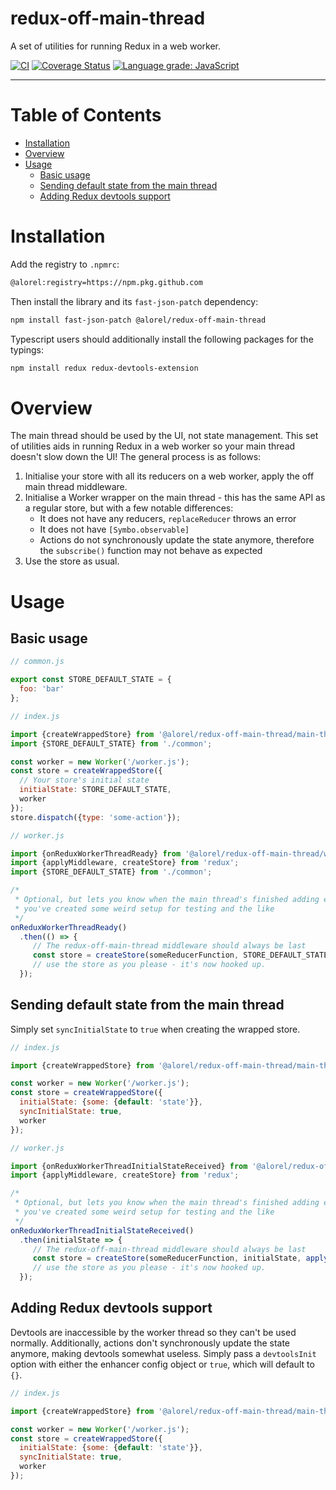 # redux-off-main-thread

A set of utilities for running Redux in a web worker.

[![CI](https://github.com/Alorel/redux-off-main-thread/workflows/Core/badge.svg?branch=master)](https://github.com/Alorel/redux-off-main-thread/actions?query=workflow%3ACore+branch%3Amaster+)
[![Coverage Status](https://coveralls.io/repos/github/Alorel/redux-off-main-thread/badge.svg?branch=master)](https://coveralls.io/github/Alorel/redux-off-main-thread)
[![Language grade: JavaScript](https://img.shields.io/lgtm/grade/javascript/g/Alorel/redux-off-main-thread.svg?logo=lgtm&logoWidth=18)](https://lgtm.com/projects/g/Alorel/redux-off-main-thread/context:javascript)

-----

# Table of Contents

<!-- START doctoc generated TOC please keep comment here to allow auto update -->
<!-- DON'T EDIT THIS SECTION, INSTEAD RE-RUN doctoc TO UPDATE -->


- [Installation](#installation)
- [Overview](#overview)
- [Usage](#usage)
  - [Basic usage](#basic-usage)
  - [Sending default state from the main thread](#sending-default-state-from-the-main-thread)
  - [Adding Redux devtools support](#adding-redux-devtools-support)

<!-- END doctoc generated TOC please keep comment here to allow auto update -->

# Installation

Add the registry to `.npmrc`:

```bash
@alorel:registry=https://npm.pkg.github.com
```

Then install the library and its `fast-json-patch` dependency:

```bash
npm install fast-json-patch @alorel/redux-off-main-thread
```

Typescript users should additionally install the following packages for the typings:

```bash
npm install redux redux-devtools-extension
```

# Overview

The main thread should be used by the UI, not state management. This set of utilities aids in running Redux in
a web worker so your main thread doesn't slow down the UI! The general process is as follows:

1. Initialise your store with all its reducers on a web worker, apply the off main thread middleware.
2. Initialise a Worker wrapper on the main thread - this has the same API as a regular store, but with a few notable differences:
   - It does not have any reducers, `replaceReducer` throws an error
   - It does not have `[Symbo.observable]`
   - Actions do not synchronously update the state anymore, therefore the `subscribe()` function may not behave as expected
3. Use the store as usual.

# Usage

## Basic usage

```javascript
// common.js

export const STORE_DEFAULT_STATE = {
  foo: 'bar'
};
```

```javascript
// index.js

import {createWrappedStore} from '@alorel/redux-off-main-thread/main-thread';
import {STORE_DEFAULT_STATE} from './common';

const worker = new Worker('/worker.js');
const store = createWrappedStore({
  // Your store's initial state
  initialState: STORE_DEFAULT_STATE,
  worker
});
store.dispatch({type: 'some-action'});
```

```javascript
// worker.js

import {onReduxWorkerThreadReady} from '@alorel/redux-off-main-thread/worker';
import {applyMiddleware, createStore} from 'redux';
import {STORE_DEFAULT_STATE} from './common';

/*
 * Optional, but lets you know when the main thread's finished adding event listeners - should be instant unless
 * you've created some weird setup for testing and the like
 */
onReduxWorkerThreadReady()
  .then(() => {
     // The redux-off-main-thread middleware should always be last
     const store = createStore(someReducerFunction, STORE_DEFAULT_STATE, applyMiddleware(createReduxOMTMiddleware()));
     // use the store as you please - it's now hooked up.
  });
```

## Sending default state from the main thread

Simply set `syncInitialState` to `true` when creating the wrapped store.

```javascript
// index.js

import {createWrappedStore} from '@alorel/redux-off-main-thread/main-thread';

const worker = new Worker('/worker.js');
const store = createWrappedStore({
  initialState: {some: {default: 'state'}},
  syncInitialState: true,
  worker
});
```

```javascript
// worker.js

import {onReduxWorkerThreadInitialStateReceived} from '@alorel/redux-off-main-thread/worker';
import {applyMiddleware, createStore} from 'redux';

/*
 * Optional, but lets you know when the main thread's finished adding event listeners - should be instant unless
 * you've created some weird setup for testing and the like
 */
onReduxWorkerThreadInitialStateReceived()
  .then(initialState => {
     // The redux-off-main-thread middleware should always be last
     const store = createStore(someReducerFunction, initialState, applyMiddleware(createReduxOMTMiddleware()));
     // use the store as you please - it's now hooked up.
  });
```

## Adding Redux devtools support

Devtools are inaccessible by the worker thread so they can't be used normally. Additionally, actions don't synchronously
update the state anymore, making devtools somewhat useless. Simply pass a `devtoolsInit` option with either the enhancer
config object or `true`, which will default to `{}`.

```javascript
// index.js

import {createWrappedStore} from '@alorel/redux-off-main-thread/main-thread';

const worker = new Worker('/worker.js');
const store = createWrappedStore({
  initialState: {some: {default: 'state'}},
  syncInitialState: true,
  worker
});
```
